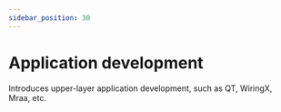 ```yaml
---
sidebar_position: 30
---
```


# Application development

Introduces upper-layer application development, such as QT, WiringX, Mraa, etc.

<DocCardList />
